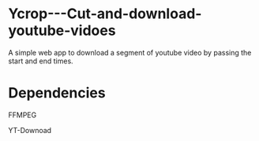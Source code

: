 # Ycrop---Cut-and-download-youtube-vidoes
A simple web app to download a segment of youtube video by passing the start and end times.


# Dependencies

FFMPEG

YT-Downoad


